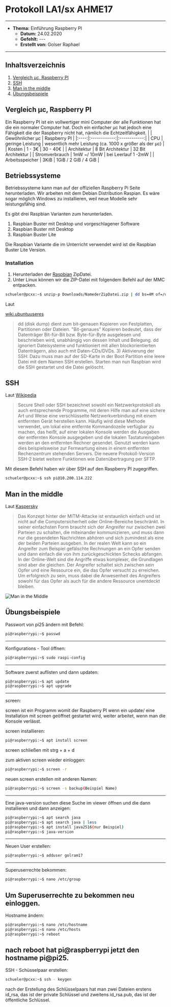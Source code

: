 # Protokoll LA1/sx AHME17
-------------------------
* **Thema:** Einführung Raspberry PI
  * **Datum:** 24.02.2020
  * **Gefehlt:** ---
  * **Erstellt von:** Golser Raphael
--------------------------------------------------
 ## Inhaltsverzeichnis
 1. [Vergleich µc, Raspberry PI](#vergleich-µc-raspberry-pi)
  2. [SSH](#ssh)
  3. [Man in the middle](#man-in-the-middle)
  4. [Übungsbeispiele](#übungsbeispiele)
  
  ## Vergleich µc, Raspberry PI
  Ein Raspberry PI ist ein vollwertiger mini Computer der alle Funktionen hat die ein normaler Computer hat. 
  Doch ein einfacher µc hat jedoch eine Fähigkeit die der Raspberry nicht hat, nämlich die Echtzeitfähigkeit.
  |       | Gewöhnlicher µc | Raspberry PI |
  |:----:|:------------:|:------------:|
  | CPU | geringe Leistung | wesentlich mehr Leistung (ca. 1000 x größer als der µc) |
  | Kosten | 1 - 3€ | 30 - 40€ |
  | Architektur | 8 Bit Architektur | 32 Bit Architektur |
  | Stromverbrauch | 1mW ~/ 10mW | bei Leerlauf 1 -2mW |
  | Arbeitsspeicher | 3KiB | 1GiB / 2 GiB / 4 GiB |
  
  ## Betriebssysteme
  Betriebssysteme kann man auf der offiziellen Raspberry Pi Seite herunterladen. 
  Wir arbeiten mit dem Debian Distribution Raspian. 
  Es wäre sogar möglich Windows zu installieren, weil neue Modelle sehr leistungsfähig sind.
   
   Es gibt drei Raspbian Varianten zum herunterladen.
   1) Raspbian Buster mit Desktop und vorgeschlagener Software
   2) Raspbian Buster mit Desktop
   3) Raspbian Buster Lite
   
 Die Raspbian Variante die im Unterricht verwendet wird ist die Raspbian Buster Lite Version.
 
  ### Installation
   
   1) Herunterladen der [Raspbian](https://www.raspberrypi.org/downloads/raspbian/) ZipDatei.
   2) Unter Linux können wir die ZIP-Datei mit folgendem Befehl auf der MMC entpacken.
  
  ````bash
schueler@pcxx:~$ unzip-p Downloads/NamederZipDatei.zip | dd bs=4M of=/dev/nmcblk0
````

Laut 

[wiki.ubuntuuseres](https://wiki.ubuntuusers.de/dd/)

>dd (disk dump) dient zum bit-genauen Kopieren von Festplatten, Partitionen oder Dateien. 
"Bit-genaues" Kopieren bedeutet, dass der Datenträger Bit-für-Bit bzw. Byte-für-Byte ausgelesen und beschrieben wird, unabhängig von dessen Inhalt und Belegung. 
dd ignoriert Dateisysteme und funktioniert mit allen blockorientierten Datenträgern, also auch mit Daten-CDs/DVDs. 3) Aktivierung der SSH: Dazu muss man auf der SD-Karte in der Boot Partition eine leere Datei mit dem Namen SSH erstellen. 
  Starten man nun Raspbian wird die SSH gestartet und die Datei gelöscht.
  
## SSH

 Laut [Wikipedia](https://de.wikipedia.org/wiki/Secure_Shell)
  
> Secure Shell oder SSH bezeichnet sowohl ein Netzwerkprotokoll als auch entsprechende Programme, mit deren Hilfe man auf eine sichere Art und Weise eine verschlüsselte Netzwerkverbindung mit einem entfernten Gerät herstellen kann. Häufig wird diese Methode verwendet, um lokal eine entfernte Kommandozeile verfügbar zu machen, das heißt, auf einer lokalen Konsole werden die Ausgaben der entfernten Konsole ausgegeben und die lokalen Tastatureingaben werden an den entfernten Rechner gesendet. Genutzt werden kann dies beispielsweise zur Fernwartung eines in einem entfernten Rechenzentrum stehenden Servers. Die neuere Protokoll-Version SSH-2 bietet weitere Funktionen wie Datenübertragung per SFTP. 

Mit diesem Befehl haben wir über SSH auf den Raspberry PI zugegriffen.

 ````bash
schueler@pcxx:~$ ssh pi@10.200.114.222
````


## Man in the middle
Laut [Kaspersky](https://www.kaspersky.de/blog/was-ist-eine-man-in-the-middle-attacke/905/)

>Das Konzept hinter der MITM-Attacke ist erstaunlich einfach und ist nicht auf die Computersicherheit oder Online-Bereiche beschränkt. In seiner einfachsten Form braucht sich der Angreifer nur zwischen zwei Parteien zu schalten, die miteinander kommunizieren, und muss dann nur die gesendeten Nachrichten abhören und sich zumindest als eine der beiden Parteien ausgeben. In der realen Welt kann so ein Angreifer zum Beispiel gefälschte Rechnungen an ein Opfer senden und dann einfach die von ihm zurückgeschickten Schecks abfangen. In der Online-Welt sind die Angriffe etwas komplexer, die Grundlagen sind aber die gleichen. Der Angreifer schaltet sich zwischen sein Opfer und eine Ressource ein, die das Opfer versucht zu erreichen. Um erfolgreich zu sein, muss dabei die Anwesenheit des Angreifers sowohl für das Opfer als auch für die andere Ressource unentdeckt bleiben.

![Man in the Middle](https://wiki.botfrei.de/images/7/73/Mitm.jpg)

## Übungsbeispiele

Passwort von pi25 ändern mit Befehl:

````bash
pi@raspberrypi:~$ passwd
````
--------------
Konfigurations - Tool öffnen:

````bash
pi@raspberrypi:~$ sudo raspi-config
````
--------------
Software zuerst auflisten und dann updaten:

````bash
pi@raspberrypi:~$ apt update
pi@raspberrypi:~$ apt upgrade
````
---------------
screen:

screen ist ein Programm womit der Raspberry PI wenn ein update/ eine Installation mit screen geöffnet gestartet wird, weiter arbeitet, wenn man die Konsole verlässt.

screen installieren:

````bash
pi@raspberrypi:~$ apt install screen
````

screen schließen mit strg + a + d

zum aktiven screen wieder einloggen:

````bash
pi@raspberrypi:~$ screen -r
````

neuen screen erstellen mit anderen Namen:

````bash
pi@raspberrypi:~$ screen -s backup(Beispiel Name)
````
---------------------------------------------------------------------------   
Eine java-version suchen diese Suche im viewer öffnen und die dann installieren und dann anzeigen:

````bash
pi@raspberrypi:~$ apt search java
pi@raspberrypi:~$ apt search java | less
pi@raspberrypi:~$ apt install java2516(nur Beispiel)
pi@raspberrypi:~$ java-version
````
--------------------------------------------------
Neuen User erstellen:

````bash
pi@raspberrypi:~$ adduser golram17
````
----------------------
Superuserrechte bekommen:

````bash
pi@raspberrypi:~$ nano /etc/group
````
Um Superuserrechte zu bekommen neu einloggen.
---------------------------
Hostname ändern:

````bash
pi@raspberrypi:~$ nano /etc/hostname
pi@raspberrypi:~$ nano /etc/hosts
pi@raspberrypi:~$ reboot
````

nach reboot hat pi@raspberrypi jetzt den hostname pi@pi25.
-----------------------
SSH - Schüsselpaar erstellen:

````bash
schueler@pcxx:~$ ssh - keygen
````

nach der Erstellung  des Schlüsselpaars hat man zwei Dateien erstens id_rsa, das ist der private Schlüssel und zweitens id_rsa.pub, das ist der öffentliche Schlüssel.
  
